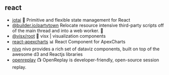 ## react

- [jotai](https://github.com/pmndrs/jotai) 👻 Primitive and flexible state management for React
- [@builder.io/partytown](https://github.com/BuilderIO/partytown) Relocate resource intensive third-party scripts off of the main thread and into a web worker. 🎉
- [@visx/root](https://github.com/airbnb/visx) 🐯 visx | visualization components
- [react-apexcharts](https://github.com/apexcharts/react-apexcharts) 📊 React Component for ApexCharts
- [nivo](https://github.com/plouc/nivo) nivo provides a rich set of dataviz components, built on top of the awesome d3 and Reactjs libraries
- [openreplay](https://github.com/openreplay/openreplay) :tv: OpenReplay is developer-friendly, open-source session replay.